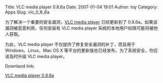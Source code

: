 Title: VLC media player 0.8.6a
Date: 2007-01-04 19:01
Author: toy
Category: Apps
Slug: vlc_0_8_6a

为了解决一个重要的安全漏洞，[VLC media player](http://www.videolan.org/)
已经更新到了 0.8.6a。如果该漏洞被恶意利用，任何安装有 VLC media player
系统的本地用户权限可能将被他人获取。

为此，VLC media player 不仅提供了修复安全漏洞的补丁，而且用于
Windows、Linux、Mac OS X
等平台的更新版也已经发布。为了系统安全，你应该及时升级 VLC media
player。

Downlaod link:

[VLC media player
0.8.6a](http://download.videolan.org/pub/videolan/vlc/0.8.6a/)
